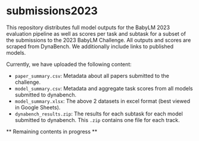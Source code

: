 # submissions2023

This repository distributes full model outputs for the BabyLM 2023 evaluation pipeline as well as scores per task and subtask for a subset of the submissions to the 2023 BabyLM Challenge. All outputs and scores are scraped from DynaBench. We additionally include links to published models.

Currently, we have uploaded the following content:
- `paper_summary.csv`: Metadata about all papers submitted to the challenge.
- `model_summary.csv`: Metadata and aggregate task scores from all models submitted to dynabench.
- `model_summary.xlsx`: The above 2 datasets in excel format (best viewed in Google Sheets).
- `dynabench_results.zip`: The results for each subtask for each model submitted to dynabench. This `.zip` contains one file for each track.

** Remaining contents in progress **
